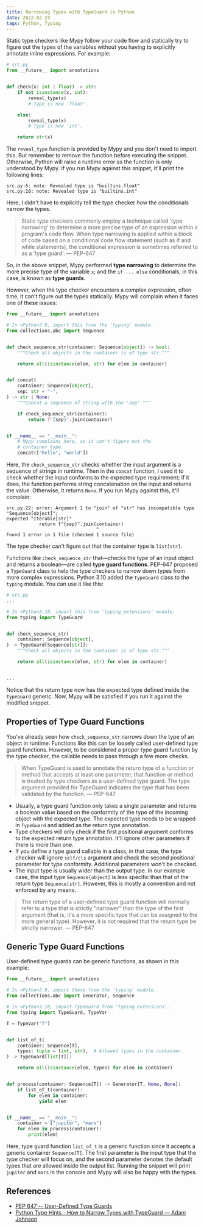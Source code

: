 ```yaml
---
title: Narrowing Types with TypeGuard in Python
date: 2022-02-23
tags: Python, Typing
---
```


Static type checkers like Mypy follow your code flow and statically try to figure out the types of the variables without you having to explicitly annotate inline expressions. For example:

```python
# src.py
from __future__ import annotations


def check(x: int | float) -> str:
    if not isinstance(x, int):
        reveal_type(x)
        # Type is now 'float'.

    else:
        reveal_type(x)
        # Type is now 'int'.

    return str(x)
```

The `reveal_type` function is provided by Mypy and you don't need to import this. But remember to remove the function before executing the snippet. Otherwise, Python will raise a runtime error as the function is only understood by Mypy. If you run Mypy against this snippet, it'll print the following lines:

```
src.py:6: note: Revealed type is "builtins.float"
src.py:10: note: Revealed type is "builtins.int"
```

Here, I didn't have to explicitly tell the type checker how the conditionals narrow the types.

> Static type checkers commonly employ a technique called 'type narrowing' to determine a more precise type of an expression within a program's code flow. When type narrowing is applied within a block of code based on a conditional code flow statement (such as if and while statements), the conditional expression is sometimes referred to as a 'type guard'. — PEP-647

So, in the above snippet, Mypy performed **type narrowing** to determine the more precise type of the variable `x`; and the `if ... else` conditionals, in this case, is known as **type guards**.

However, when the type checker encounters a complex expression, often time, it can't figure out the types statically. Mypy will complain when it faces one of these issues:

```python
from __future__ import annotations

# In <Python3.9, import this from the 'typing' module.
from collections.abc import Sequence


def check_sequence_str(container: Sequence[object]) -> bool:
    """Check all objects in the container is of type str."""

    return all(isinstance(elem, str) for elem in container)


def concat(
    container: Sequence[object],
    sep: str = "-",
) -> str | None:
    """Concat a sequence of string with the 'sep'."""

    if check_sequence_str(container):
        return f"{sep}".join(container)


if __name__ == "__main__":
    # Mypy complains here, as it can't figure out the
    # container type.
    concat(["hello", "world"])
```

Here, the `check_sequence_str` checks whether the input argument is a sequence of strings in runtime. Then in the `concat` function, I used it to check whether the input conforms to the expected type requirement; if it does, the function performs string concatenation on the input and returns the value. Otherwise, it returns `None`. If you run Mypy against this, it'll complain:

```
src.py:22: error: Argument 1 to "join" of "str" has incompatible type "Sequence[object]";
expected "Iterable[str]"
            return f"{sep}".join(container)
                                 ^
Found 1 error in 1 file (checked 1 source file)
```

The type checker can't figure out that the container type is `list[str]`.

Functions like `check_sequence_str` that—checks the type of an input object and returns a boolean—are called **type guard functions**. PEP-647 proposed a `TypeGuard` class to help the type checkers to narrow down types from more complex expressions. Python 3.10 added the `TypeGuard` class to the `typing` module. You can use it like this:

```python
# src.py
...

# In <Python3.10, import this from 'typing_extensions' module.
from typing import TypeGuard


def check_sequence_str(
    container: Sequence[object],
) -> TypeGuard[Sequence[str]]:
    """Check all objects in the container is of type str."""

    return all(isinstance(elem, str) for elem in container)


...
```

Notice that the return type now has the expected type defined inside the `TypeGuard` generic. Now, Mypy will be satisfied if you run it against the modified snippet.

## Properties of Type Guard Functions

You've already seen how `check_sequence_str` narrows down the type of an object in runtime. Functions like this can be loosely called user-defined type guard functions. However, to be considered a proper type guard function by the type checker, the callable needs to pass through a few more checks.

> When TypeGuard is used to annotate the return type of a function or method that accepts at least one parameter, that function or method is treated by type checkers as a user-defined type guard. The type argument provided for TypeGuard indicates the type that has been validated by the function. — PEP-647

* Usually, a type guard function only takes a single parameter and returns a boolean value based on the conformity of the type of the incoming object with the expected type. The expected type needs to be wrapped in `TypeGuard` and added as the return type annotation.
* Type checkers will only check if the first positional argument conforms to the expected return type annotation. It'll ignore other parameters if there is more than one.
* If you define a type guard callable in a class, in that case, the type checker will ignore `self/cls` argument and check the second positional parameter for type conformity. Additional parameters won't be checked.
* The input type is usually wider than the output type. In our example case, the input type `Sequence[object]` is less specific than that of the return type `Sequence[str]`. However, this is mostly a convention and not enforced by any means.

> The return type of a user-defined type guard function will normally refer to a type that is strictly "narrower" than the type of the first argument (that is, it's a more specific type that can be assigned to the more general type). However, it is not required that the return type be strictly narrower.
> — PEP-647

## Generic Type Guard Functions

User-defined type guards can be generic functions, as shown in this example:


```python
from __future__ import annotations

# In <Python3.9, import these from the 'typing' module.
from collections.abc import Generator, Sequence

# In <Python3.10, import TypeGuard from 'typing_extensions'.
from typing import TypeGuard, TypeVar

T = TypeVar("T")


def list_of_t(
    container: Sequence[T],
    types: tuple = (int, str),  # Allowed types in the container.
) -> TypeGuard[list[T]]:

    return all(isinstance(elem, types) for elem in container)


def process(container: Sequence[T]) -> Generator[T, None, None]:
    if list_of_t(container):
        for elem in container:
            yield elem


if __name__ == "__main__":
    container = ["jupiter", "mars"]
    for elem in process(container):
        print(elem)
```

Here, type guard function `list_of_t` is a generic function since it accepts a generic container `Sequence[T]`. The first parameter is the input type that the type checker will focus on, and the second parameter denotes the default types that are allowed inside the output list. Running the snippet will print `jupiter` and `mars` in the console and Mypy will also be happy with the types.


## References

* [PEP 647 -- User-Defined Type Guards](https://www.python.org/dev/peps/pep-0647/)
* [Python Type Hints - How to Narrow Types with TypeGuard — Adam Johnson](https://adamj.eu/tech/2021/06/09/python-type-hints-how-to-narrow-types-with-typeguard/)
